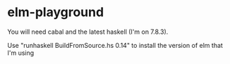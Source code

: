 elm-playground
==============

You will need cabal and the latest haskell (I'm on 7.8.3).

Use "runhaskell BuildFromSource.hs 0.14" to install the version of elm that I'm using
